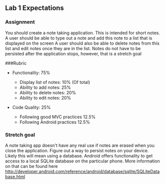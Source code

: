 ## Lab 1 Expectations

### Assignment

You should create a note taking application. This is intended for short notes. A user should be able to type out a note and add this note to a list that is displayed on the screen
A user should also be able to delete notes from this list and edit notes once they are in the list. Notes do not have to be persisted after the application stops, however, that is a stretch goal

###Rubric

- Functionality: 75%
	- Display list of notes: 10% (Of total)
	- Ability to add notes: 25%
	- Ability to delete notes: 20%
	- Ability to edit notes: 20%


- Code Quality: 25%
	- Following good MVC practices 12.5%
	- Following Android practices 12.5%



### Stretch goal

A note taking app doesn't have any real use if notes are erased when you close the application. Figure out a way to persist notes on your device. Likely this will mean using a database.
Android offers functionality to get access to a local SQLite database on the particular phone. More information on that can be found here http://developer.android.com/reference/android/database/sqlite/SQLiteDatabase.html
